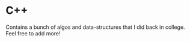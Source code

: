 # C++

Contains a bunch of algos and data-structures that I did back in college. Feel free to add more!
